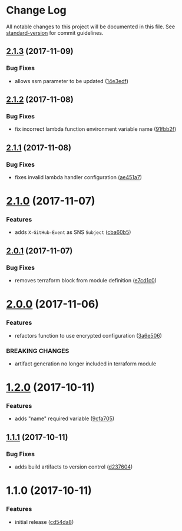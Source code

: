 # Change Log

All notable changes to this project will be documented in this file. See [standard-version](https://github.com/conventional-changelog/standard-version) for commit guidelines.

<a name="2.1.3"></a>
## [2.1.3](https://github.com/cludden/tf-github-webhooks/compare/v2.1.2...v2.1.3) (2017-11-09)


### Bug Fixes

* allows ssm parameter to be updated ([14e3edf](https://github.com/cludden/tf-github-webhooks/commit/14e3edf))



<a name="2.1.2"></a>
## [2.1.2](https://github.com/cludden/tf-github-webhooks/compare/v2.1.1...v2.1.2) (2017-11-08)


### Bug Fixes

* fix incorrect lambda function environment variable name ([91fbb2f](https://github.com/cludden/tf-github-webhooks/commit/91fbb2f))



<a name="2.1.1"></a>
## [2.1.1](https://github.com/cludden/tf-github-webhooks/compare/v2.1.0...v2.1.1) (2017-11-08)


### Bug Fixes

* fixes invalid lambda handler configuration ([ae451a7](https://github.com/cludden/tf-github-webhooks/commit/ae451a7))



<a name="2.1.0"></a>
# [2.1.0](https://github.com/cludden/tf-github-webhooks/compare/v2.0.1...v2.1.0) (2017-11-07)


### Features

* adds `X-GitHub-Event` as SNS `Subject` ([cba60b5](https://github.com/cludden/tf-github-webhooks/commit/cba60b5))



<a name="2.0.1"></a>
## [2.0.1](https://github.com/cludden/tf-github-webhooks/compare/v2.0.0...v2.0.1) (2017-11-07)


### Bug Fixes

* removes terraform block from module definition ([e7cd1c0](https://github.com/cludden/tf-github-webhooks/commit/e7cd1c0))



<a name="2.0.0"></a>
# [2.0.0](https://github.com/cludden/tf-github-webhooks/compare/v1.2.0...v2.0.0) (2017-11-06)


### Features

* refactors function to use encrypted configuration ([3a6e506](https://github.com/cludden/tf-github-webhooks/commit/3a6e506))


### BREAKING CHANGES

* artifact generation no longer included in terraform module



<a name="1.2.0"></a>
# [1.2.0](https://github.com/cludden/ks-tf-github-webhooks/compare/v1.1.1...v1.2.0) (2017-10-11)


### Features

* adds "name" required variable ([9cfa705](https://github.com/cludden/ks-tf-github-webhooks/commit/9cfa705))



<a name="1.1.1"></a>
## [1.1.1](https://github.com/cludden/ks-tf-github-webhooks/compare/v1.1.0...v1.1.1) (2017-10-11)


### Bug Fixes

* adds build artifacts to version control ([d237604](https://github.com/cludden/ks-tf-github-webhooks/commit/d237604))



<a name="1.1.0"></a>
# 1.1.0 (2017-10-11)


### Features

* initial release ([cd54da8](https://github.com/cludden/ks-tf-github-webhooks/commit/cd54da8))
